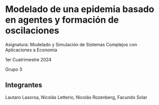 # Modelado de una epidemia basado en agentes y formación de oscilaciones

Asignatura: Modelado y Simulación de Sistemas Complejos con Aplicaciones a Economía

1er Cuatrimestre 2024

Grupo 3

## Integrantes

Lautaro Lasorsa, Nicolás Letterio, Nicolás Rozenberg, Facundo Solar
